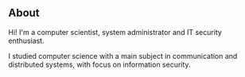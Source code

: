 ## About
Hi! I'm a computer scientist, system administrator and IT security enthusiast.

I studied computer science with a main subject in communication and distributed systems, with focus on information security.
